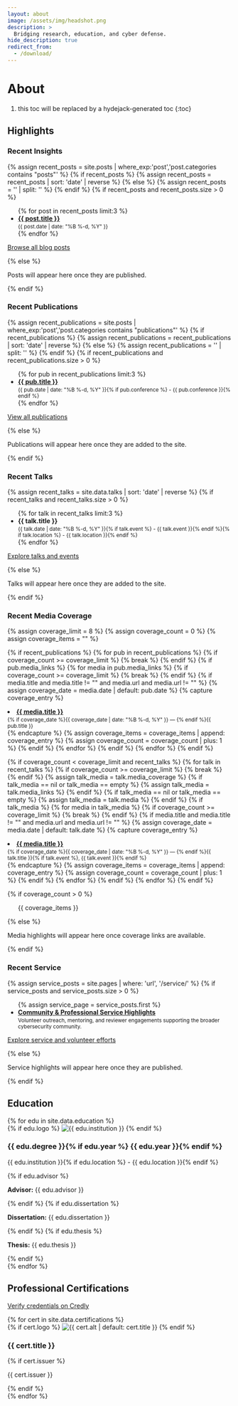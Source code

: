 ```yaml
---
layout: about
image: /assets/img/headshot.png
description: >
  Bridging research, education, and cyber defense.
hide_description: true
redirect_from:
  - /download/
---
```


# About

<!--author-->


<!--more-->



1. this toc will be replaced by a hydejack-generated toc
{:toc}

## Highlights

### Recent Insights

{% assign recent_posts = site.posts | where_exp:'post','post.categories contains "posts"' %}
{% if recent_posts %}
  {% assign recent_posts = recent_posts | sort: 'date' | reverse %}
{% else %}
  {% assign recent_posts = '' | split: '' %}
{% endif %}
{% if recent_posts and recent_posts.size > 0 %}
<ul>
  {% for post in recent_posts limit:3 %}
  <li>
    <strong><a href="{{ post.url | relative_url }}">{{ post.title }}</a></strong><br/>
    <small>{{ post.date | date: "%B %-d, %Y" }}</small>
  </li>
  {% endfor %}
</ul>
<p><a href="{{ '/blog/' | relative_url }}">Browse all blog posts</a></p>
{% else %}
<p>Posts will appear here once they are published.</p>
{% endif %}

### Recent Publications

{% assign recent_publications = site.posts | where_exp:'post','post.categories contains "publications"' %}
{% if recent_publications %}
  {% assign recent_publications = recent_publications | sort: 'date' | reverse %}
{% else %}
  {% assign recent_publications = '' | split: '' %}
{% endif %}
{% if recent_publications and recent_publications.size > 0 %}
<ul>
  {% for pub in recent_publications limit:3 %}
  <li>
    <strong><a href="{{ pub.url | relative_url }}">{{ pub.title }}</a></strong><br/>
    <small>{{ pub.date | date: "%B %-d, %Y" }}{% if pub.conference %} - {{ pub.conference }}{% endif %}</small>
  </li>
  {% endfor %}
</ul>
<p><a href="{{ '/publications/' | relative_url }}">View all publications</a></p>
{% else %}
<p>Publications will appear here once they are added to the site.</p>
{% endif %}

### Recent Talks

{% assign recent_talks = site.data.talks | sort: 'date' | reverse %}
{% if recent_talks and recent_talks.size > 0 %}
<ul>
  {% for talk in recent_talks limit:3 %}
  <li>
    <strong>{{ talk.title }}</strong><br/>
    <small>{{ talk.date | date: "%B %-d, %Y" }}{% if talk.event %} - {{ talk.event }}{% endif %}{% if talk.location %} - {{ talk.location }}{% endif %}</small>
  </li>
  {% endfor %}
</ul>
<p><a href="{{ '/talks/' | relative_url }}">Explore talks and events</a></p>
{% else %}
<p>Talks will appear here once they are added to the site.</p>
{% endif %}

### Recent Media Coverage

{% assign coverage_limit = 8 %}
{% assign coverage_count = 0 %}
{% assign coverage_items = "" %}

{% if recent_publications %}
  {% for pub in recent_publications %}
    {% if coverage_count >= coverage_limit %}
      {% break %}
    {% endif %}
    {% if pub.media_links %}
      {% for media in pub.media_links %}
        {% if coverage_count >= coverage_limit %}
          {% break %}
        {% endif %}
        {% if media.title and media.title != "" and media.url and media.url != "" %}
          {% assign coverage_date = media.date | default: pub.date %}
          {% capture coverage_entry %}
<li>
  <strong><a href="{{ media.url }}">{{ media.title }}</a></strong><br/>
  <small>{% if coverage_date %}{{ coverage_date | date: "%B %-d, %Y" }} — {% endif %}{{ pub.title }}</small>
</li>
          {% endcapture %}
          {% assign coverage_items = coverage_items | append: coverage_entry %}
          {% assign coverage_count = coverage_count | plus: 1 %}
        {% endif %}
      {% endfor %}
    {% endif %}
  {% endfor %}
{% endif %}

{% if coverage_count < coverage_limit and recent_talks %}
  {% for talk in recent_talks %}
    {% if coverage_count >= coverage_limit %}
      {% break %}
    {% endif %}
    {% assign talk_media = talk.media_coverage %}
    {% if talk_media == nil or talk_media == empty %}
      {% assign talk_media = talk.media_links %}
    {% endif %}
    {% if talk_media == nil or talk_media == empty %}
      {% assign talk_media = talk.media %}
    {% endif %}
    {% if talk_media %}
      {% for media in talk_media %}
        {% if coverage_count >= coverage_limit %}
          {% break %}
        {% endif %}
        {% if media.title and media.title != "" and media.url and media.url != "" %}
          {% assign coverage_date = media.date | default: talk.date %}
          {% capture coverage_entry %}
<li>
  <strong><a href="{{ media.url }}">{{ media.title }}</a></strong><br/>
  <small>{% if coverage_date %}{{ coverage_date | date: "%B %-d, %Y" }} — {% endif %}{{ talk.title }}{% if talk.event %}, {{ talk.event }}{% endif %}</small>
</li>
          {% endcapture %}
          {% assign coverage_items = coverage_items | append: coverage_entry %}
          {% assign coverage_count = coverage_count | plus: 1 %}
        {% endif %}
      {% endfor %}
    {% endif %}
  {% endfor %}
{% endif %}

{% if coverage_count > 0 %}
<ul>
{{ coverage_items }}
</ul>
{% else %}
<p>Media highlights will appear here once coverage links are available.</p>
{% endif %}

### Recent Service

{% assign service_posts = site.pages | where: 'url', '/service/' %}
{% if service_posts and service_posts.size > 0 %}
<ul>
  {% assign service_page = service_posts.first %}
  <li>
    <strong><a href="{{ service_page.url | relative_url }}">Community & Professional Service Highlights</a></strong><br/>
    <small>Volunteer outreach, mentoring, and reviewer engagements supporting the broader cybersecurity community.</small>
  </li>
</ul>
<p><a href="{{ '/service/' | relative_url }}">Explore service and volunteer efforts</a></p>
{% else %}
<p>Service highlights will appear here once they are published.</p>
{% endif %}

## Education

<div class="education-grid">
  {% for edu in site.data.education %}
  <article class="education-card">
    {% if edu.logo %}
    <img src="{{ edu.logo | relative_url }}" alt="{{ edu.institution }}" loading="lazy" class="education-card__logo">
    {% endif %}
    <div class="education-card__body">
      <h3 class="education-card__degree">{{ edu.degree }}{% if edu.year %} <span class="education-card__year">{{ edu.year }}</span>{% endif %}</h3>
      <p class="education-card__institution">{{ edu.institution }}{% if edu.location %} - {{ edu.location }}{% endif %}</p>
      {% if edu.advisor %}
      <p class="education-card__detail"><strong>Advisor:</strong> {{ edu.advisor }}</p>
      {% endif %}
      {% if edu.dissertation %}
      <p class="education-card__detail"><strong>Dissertation:</strong> {{ edu.dissertation }}</p>
      {% endif %}
      {% if edu.thesis %}
      <p class="education-card__detail"><strong>Thesis:</strong> {{ edu.thesis }}</p>
      {% endif %}
    </div>
  </article>
  {% endfor %}
</div>

## Professional Certifications 
<a class="about-cert-link" href="https://www.credly.com/users/jonathan-fuller.f869cdaf/badges#credly" target="_blank" rel="noopener">Verify credentials on Credly</a>

<div class="certifications-grid">
  {% for cert in site.data.certifications %}
  <article class="certification-card">
    {% if cert.logo %}
    <img src="{{ cert.logo | relative_url }}" alt="{{ cert.alt | default: cert.title }}" loading="lazy" class="certification-card__logo">
    {% endif %}
    <div class="certification-card__body">
      <h3 class="certification-card__title">{{ cert.title }}</h3>
      {% if cert.issuer %}
      <p class="certification-card__issuer">{{ cert.issuer }}</p>
      {% endif %}
    </div>
  </article>
  {% endfor %}
</div>
